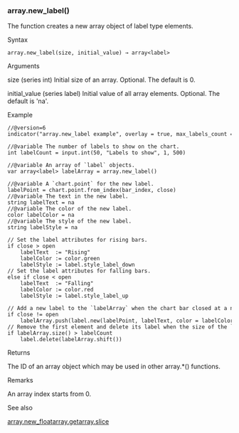 ### array.new\_label()

The function creates a new array object of label type elements.

Syntax

```
array.new_label(size, initial_value) → array<label>
```

Arguments

size (series int) Initial size of an array. Optional. The default is 0.

initial\_value (series label) Initial value of all array elements. Optional. The default is 'na'.

Example

```
//@version=6  
indicator("array.new_label example", overlay = true, max_labels_count = 500)  
  
//@variable The number of labels to show on the chart.  
int labelCount = input.int(50, "Labels to show", 1, 500)  
  
//@variable An array of `label` objects.  
var array<label> labelArray = array.new_label()  
  
//@variable A `chart.point` for the new label.  
labelPoint = chart.point.from_index(bar_index, close)  
//@variable The text in the new label.  
string labelText = na  
//@variable The color of the new label.  
color labelColor = na  
//@variable The style of the new label.  
string labelStyle = na  
  
// Set the label attributes for rising bars.  
if close > open  
    labelText  := "Rising"  
    labelColor := color.green  
    labelStyle := label.style_label_down  
// Set the label attributes for falling bars.  
else if close < open  
    labelText  := "Falling"  
    labelColor := color.red  
    labelStyle := label.style_label_up  
  
// Add a new label to the `labelArray` when the chart bar closed at a new value.  
if close != open  
    labelArray.push(label.new(labelPoint, labelText, color = labelColor, style = labelStyle))  
// Remove the first element and delete its label when the size of the `labelArray` exceeds the `labelCount`.  
if labelArray.size() > labelCount  
    label.delete(labelArray.shift())
```

Returns

The ID of an array object which may be used in other array.\*() functions.

Remarks

An array index starts from 0.

See also

[array.new\_float](#fun_array.new_float)[array.get](#fun_array.get)[array.slice](#fun_array.slice)
